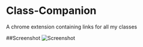 # Class-Companion
A chrome extension containing links for all my classes

##Screenshot
![Screenshot](https://user-images.githubusercontent.com/69766210/130738494-7006e794-e82d-407e-8ade-05385e106969.png)
